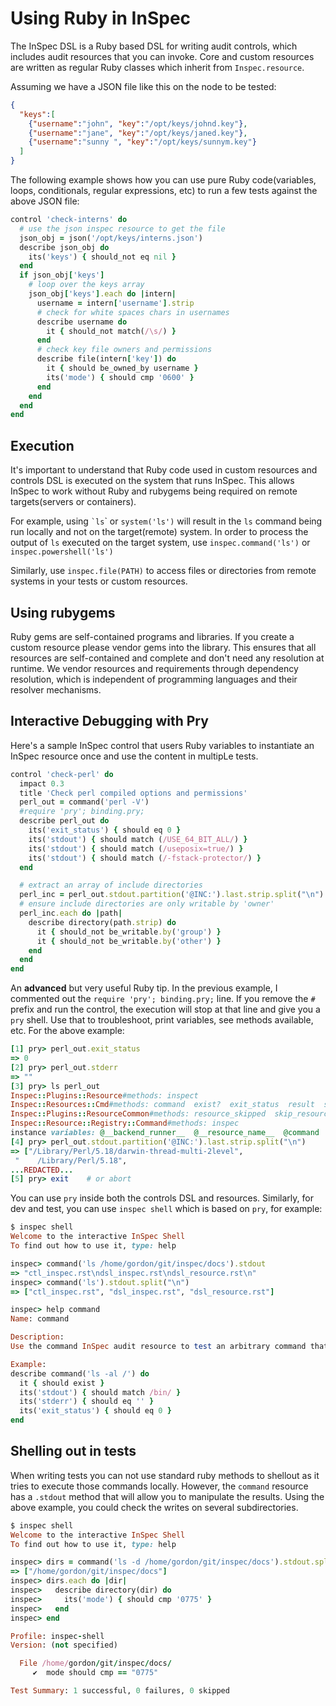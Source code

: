 # Using Ruby in InSpec

The InSpec DSL is a Ruby based DSL for writing audit controls, which
includes audit resources that you can invoke. Core and custom resources
are written as regular Ruby classes which inherit from
`Inspec.resource`.

Assuming we have a JSON file like this on the node to be tested:

```json
{
  "keys":[
    {"username":"john", "key":"/opt/keys/johnd.key"},
    {"username":"jane", "key":"/opt/keys/janed.key"},
    {"username":"sunny ", "key":"/opt/keys/sunnym.key"}
  ]
}
```

The following example shows how you can use pure Ruby code(variables,
loops, conditionals, regular expressions, etc) to run a few tests
against the above JSON file:

```ruby
control 'check-interns' do
  # use the json inspec resource to get the file
  json_obj = json('/opt/keys/interns.json')
  describe json_obj do
    its('keys') { should_not eq nil }
  end
  if json_obj['keys']
    # loop over the keys array
    json_obj['keys'].each do |intern|
      username = intern['username'].strip
      # check for white spaces chars in usernames
      describe username do
        it { should_not match(/\s/) }
      end
      # check key file owners and permissions
      describe file(intern['key']) do
        it { should be_owned_by username }
        its('mode') { should cmp '0600' }
      end
    end
  end
end
```

## Execution

It's important to understand that Ruby code used in custom resources and
controls DSL is executed on the system that runs InSpec. This allows
InSpec to work without Ruby and rubygems being required on remote
targets(servers or containers).

For example, using `` `ls ``\` or `system('ls')` will result in the `ls`
command being run locally and not on the target(remote) system. In order
to process the output of `ls` executed on the target system, use
`inspec.command('ls')` or `inspec.powershell('ls')`

Similarly, use `inspec.file(PATH)` to access files or directories from
remote systems in your tests or custom resources.


## Using rubygems

Ruby gems are self-contained programs and libraries. If you create a custom
resource please vendor gems into the library. This ensures that all resources
are self-contained and complete and don't need any resolution at runtime. We
vendor resources and requirements through dependency resolution, which is
independent of programming languages and their resolver mechanisms.

## Interactive Debugging with Pry

Here's a sample InSpec control that users Ruby variables to instantiate
an InSpec resource once and use the content in multipLe tests.

```ruby
control 'check-perl' do
  impact 0.3
  title 'Check perl compiled options and permissions'
  perl_out = command('perl -V')
  #require 'pry'; binding.pry;
  describe perl_out do
    its('exit_status') { should eq 0 }
    its('stdout') { should match (/USE_64_BIT_ALL/) }
    its('stdout') { should match (/useposix=true/) }
    its('stdout') { should match (/-fstack-protector/) }
  end

  # extract an array of include directories
  perl_inc = perl_out.stdout.partition('@INC:').last.strip.split("\n")
  # ensure include directories are only writable by 'owner'
  perl_inc.each do |path|
    describe directory(path.strip) do
      it { should_not be_writable.by('group') }
      it { should_not be_writable.by('other') }
    end
  end
end
```

An **advanced** but very useful Ruby tip. In the previous example, I
commented out the `require 'pry'; binding.pry;` line. If you remove the
`#` prefix and run the control, the execution will stop at that line and
give you a `pry` shell. Use that to troubleshoot, print variables, see
methods available, etc. For the above example:

```ruby
[1] pry> perl_out.exit_status
=> 0
[2] pry> perl_out.stderr
=> ""
[3] pry> ls perl_out
Inspec::Plugins::Resource#methods: inspect
Inspec::Resources::Cmd#methods: command  exist?  exit_status  result  stderr  stdout  to_s
Inspec::Plugins::ResourceCommon#methods: resource_skipped  skip_resource
Inspec::Resource::Registry::Command#methods: inspec
instance variables: @__backend_runner__  @__resource_name__  @command  @result
[4] pry> perl_out.stdout.partition('@INC:').last.strip.split("\n")
=> ["/Library/Perl/5.18/darwin-thread-multi-2level",
 "    /Library/Perl/5.18",
...REDACTED...
[5] pry> exit    # or abort
```

You can use `pry` inside both the controls DSL and resources. Similarly,
for dev and test, you can use `inspec shell` which is based on `pry`,
for example:

```ruby
$ inspec shell
Welcome to the interactive InSpec Shell
To find out how to use it, type: help

inspec> command('ls /home/gordon/git/inspec/docs').stdout
=> "ctl_inspec.rst\ndsl_inspec.rst\ndsl_resource.rst\n"
inspec> command('ls').stdout.split("\n")
=> ["ctl_inspec.rst", "dsl_inspec.rst", "dsl_resource.rst"]

inspec> help command
Name: command

Description:
Use the command InSpec audit resource to test an arbitrary command that is run on the system.

Example:
describe command('ls -al /') do
  it { should exist }
  its('stdout') { should match /bin/ }
  its('stderr') { should eq '' }
  its('exit_status') { should eq 0 }
end
```

## Shelling out in tests

When writing tests you can not use standard ruby methods to shellout as it tries to execute those commands locally.
However, the `command` resource has a `.stdout` method that will allow you to manipulate the results.
Using the above example, you could check the writes on several subdirectories.

```ruby
$ inspec shell
Welcome to the interactive InSpec Shell
To find out how to use it, type: help

inspec> dirs = command('ls -d /home/gordon/git/inspec/docs').stdout.split("\n")
=> ["/home/gordon/git/inspec/docs"]
inspec> dirs.each do |dir|
inspec>   describe directory(dir) do
inspec>     its('mode') { should cmp '0775' }
inspec>   end
inspec> end

Profile: inspec-shell
Version: (not specified)

  File /home/gordon/git/inspec/docs/
     ✔  mode should cmp == "0775"

Test Summary: 1 successful, 0 failures, 0 skipped
```
